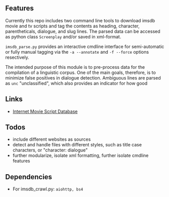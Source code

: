 ## Features

Currently this repo includes two command line tools to download imsdb movie and
tv scripts and tag the contents as heading, character, parentheticals, dialogue,
and slug lines. The parsed data can be accessed as python class `Screenplay`
and/or saved in xml-format.

`imsdb_parse.py` provides an interactive cmdline interface for semi-automatic
or fully manual tagging via the `-a --annotate` and `-f --force` options
resectively.

The intended purpose of this module is to pre-process data for the compilation
of a linguistic corpus. One of the main goals, therefore, is to minimize false
positives in dialogue detection. Ambiguous lines are parsed as `unc`
"unclassified", which also provides an indicator for how good

## Links

- [Internet Movie Script Database](https://imsdb.com)

## Todos

- include different websites as sources
- detect and handle files with different styles, such as title case characters, or "character: dialogue"
- further modularize, isolate xml formatting, further isolate cmdline features

## Dependencies

- For imsdb_crawl.py: `aiohttp, bs4`

